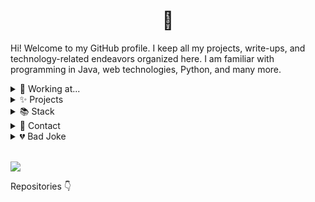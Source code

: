 <h1 align="center">👋 </h1>

<p>Hi! Welcome to my GitHub profile. I keep all my projects, write-ups, and technology-related endeavors organized here. I am familiar with programming in Java, web technologies, Python, and many more.</p>

<details>
  <summary>🔨 Working at...</summary>
  <p>Here are some recent instances of internships, jobs, and professional work:</p>
  <b><a target="_blank" href="#">CILAR @ MaRS (Summer, 2022)</a>: </b>Upcoming...<br>
  <b><a target="_blank" href="https://github.com/r0hin/adaptika">Tech Adaptika (Summer, 2022)</a>: </b>Bringing virtual reality to education allowing more people around the world to access high-quality learning.<br>
</details>
<details>
  <summary>✨ Projects</summary>
  <p>Here are some of my recent, favourite projects.</p>
  <b><a target="_blank" href="https://parallelsocial.ca">Parallel</a>: </b> A social music desktop application built with Firebase, Electron, and a lot of Stack Overflow.<br>
  <b><a target="_blank" href="https://r0h.in/re/">Re</a>:</b> Free-to-use, lightning-fast link shortening and tracking website created with Tailwind and Parcel.<br>
  <b><a target="_blank" href="https://r0h.in/covid/">COVID-19 Dashboard</a>:</b> Collaborative web-based dashboard built using APIs.
</details>
<details>
  <summary>📚 Stack</summary>
  <b>Technologies</b><br>
  <img src="./assets/html.png"/> 
  <img src="./assets/css.png"/> 
  <img src="./assets/js.png"/> 
  <img src="./assets/node.png"/> 
  <img src="./assets/react.png"/> 
  <img src="./assets/vue.png"/> 
  <img src="./assets/java.png"/> 
  <img src="./assets/python.png"/>
  <img src="./assets/flutter.png"/>
  <br>
  <b>Tools</b><br>
  <img src="./assets/vscode.png"/>
  <img src="./assets/git.png"/>
  <img src="./assets/github.png"/>
  <img src="./assets/aws.png"/>
  <img src="./assets/gcloud.png"/>
  <img src="./assets/firebase.png"/>
  <img src="./assets/docker.png"/>
  <img src="./assets/tailwind.png"/>
  <img src="./assets/markdown.png"/>
</details>
<details>
  <summary>📧 Contact</summary>
  <b>Email:</b> <a href="mailto:me@r0h.in" target="_blank">me@r0h.in</a> - Email me about whatever you'd like!<br>
  <b>Twitter:</b> <a href="https://twitter.com/r0hin12" target="_blank">@r0hin12</a>
  <br><br>

  ![](https://dcbadge.vercel.app/api/shield/258024781981548544?style=flat)

</details>
<details>
  <summary>💔 Bad Joke</summary>
  <br>

  ![Jokes Card](https://readme-jokes.vercel.app/api)
</details>

<br>

![](https://komarev.com/ghpvc/?username=r0hin&color=orange)

Repositories 👇